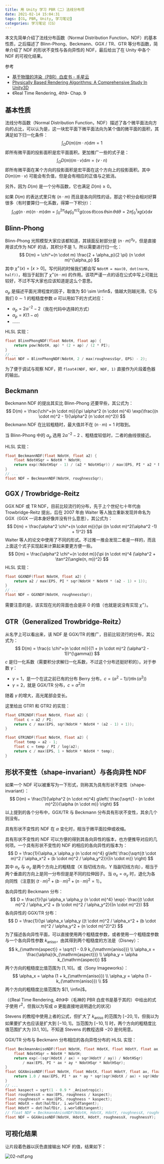 ```yaml
---
title: 用 Unity 学习 PBR（二）法线分布项
date: 2021-02-14 15:04:31
tags: [CG, PBR, Unity, 学习笔记]
categories: 学习笔记（CG）
---
```


本文先简单介绍了法线分布函数（Normal Distribution Function，NDF）的基本性质，之后描述了 Blinn-Phong、Beckmann、GGX / TR、GTR 等分布函数，简单介绍了 NDF 的形状不变性与各向异性的 NDF，最后给出了在 Unity 中各个 NDF 的可视化结果。

参考

* [基于物理的渲染（PBR）白皮书 - 毛星云](https://github.com/QianMo/PBR-White-Paper)
* [Physically Based Rendering Algorithms: A Comprehensive Study In Unity3D](https://www.jordanstevenstechart.com/physically-based-rendering)
* 《Real Time Rendering, 4th》- Chap. 9

<!-- more -->

## 基本性质

法线分布函数（Normal Distribution Function，NDF）描述了各个微平面法向方向的占比，可以认为是，这一块宏平面下微平面法向为某个值的微平面的面积，其满足如下归一化条件：
$$
\int_{\Omega} D(m) (m \cdot n) \mathrm{d}m = 1
$$
即所有微平面的投影面积是宏平面面积。更加推广一些的式子是：
$$
\int_{\Omega} D(m) (m \cdot v) \mathrm{d} m = (v \cdot n)
$$
即所有微平面在某个方向的投影面积是宏平面在这个方向上的投影面积。其中 $D(m) (m \cdot v)$ 可能会有负值，但是会有相应的正值与之抵消。

另外，因为 $D(m)$ 是一个分布函数，它也满足 $D(m) \geq 0$。

如果 $D(m)$ 的表达式里只有 $(n \cdot m)$ 而且是各向同性的话，那这个积分会相对好算很多（有时要算归一化系数，得算一下积分）：
$$
\int_{\Omega} g(n \cdot m) (n \cdot m) \mathrm{d}m = \int_{0}^{2\pi} \mathrm{d}\varphi \int_{0}^{\pi / 2} g(\cos \theta) \cos \theta \sin \theta \mathrm{d} \theta = 2 \pi \int_{0}^{1} xg(x) \mathrm{d} x
$$

## Blinn-Phong

Blinn-Phong 光照模型大家应该都知道，其镜面反射部分是 $(n \cdot m)^{\alpha_p}$，但是直接用该式作为 NDF 的话，其积分不是 1，所以需要进行归一化：
$$
D(m) = \chi^+(n \cdot m) \frac{2 + \alpha_p}{2 \pi} (n \cdot m)^{\alpha_p}
$$
其中 $\chi^+(x) = [x > 0]$。写代码的时候我们都会写 `NdotM = max(0, dot(norm, half))`，相当于起到了 $\chi^+(n \cdot m)$ 的作用。该项严谨一点的话在公式中写上可能比较好，不过不写大家也应该知道是这么个意思。

$\alpha_p$ 是描述平面光滑程度的因子，取值为 $0 \sim \infin$，值越大则越光滑。它与我们 $0 \sim 1$ 的粗糙度参数 $\alpha$ 可以用如下的方式对应：

* $\alpha_p = 2 \alpha^{-2} - 2$（我在代码中选择的方式）
* $\alpha_p = K(1 - \alpha)$
* ……

HLSL 实现：

```c
float BlinnPhongNDF(float NdotH, float ap) {
    return pow(NdotH, ap) * (2 + ap) / (2 * PI);
}
// ...
float NDF = BlinnPhongNDF(NdotH, 2 / max(roughnessSqr, EPS) - 2);
```

为了便于调试与观察 NDF，把 `float4(NDF, NDF, NDF, 1)` 直接作为片段着色器的输出。

## Beckmann

Beckmann NDF 的提出其实比 Blinn-Phong 还要早些，其公式为：
$$
D(m) = \frac{\chi^+(n \cdot m)}{\pi \alpha^2 (n \cdot m)^4} \exp(\frac{(n \cdot m)^2 - 1}{\alpha^2 (n \cdot m)^2})
$$
Beckmann NDF 在比较粗糙时，最大值并不在 $(n \cdot m) = 1$ 时取到。

当 Blinn-Phong 中的 $\alpha_p$ 选用 $2 \alpha^{-2} - 2$ 、粗糙度较低时，二者的曲线很接近。

HLSL 实现：

```c
float BeckmannNDF(float NdotH, float a2) {
    float NdotHSqr = NdotH * NdotH;
    return exp((NdotHSqr - 1) / (a2 * NdotHSqr)) / max(EPS, PI * a2 * NdotHSqr * NdotHSqr);
}
// ...
float NDF = BeckmannNDF(NdotH, roughnessSqr);
```

## GGX / Trowbridge-Reitz

GGX NDF 或 TR NDF，目前比较流行的分布，先于上个世纪七十年代由 Trowbridge-Reitz 提出，后在 2007 年由 Walter 等人独立重新发现并命名为GGX（GGX 一词本身好像并没有什么意思），其公式为：
$$
D(m) = \frac{\alpha^2 \chi^+(n \cdot m)}{\pi ((n \cdot m)^2(\alpha^2 -1) + 1)^2}
$$
Walter 等人的论文中使用了不同的形式。不过推一推会发现二者是一样的，而且上面这个式子实现起来计算起来要更方便一些。
$$
D(m) = \frac{\alpha^2 \chi^+(n \cdot m)}{\pi (n \cdot m)^4 (\alpha^2 + \tan^2(\angle(n, m))^2}
$$
HLSL 实现：

```c
float GGXNDF(float NdotH, float a2) {
    return a2 / max(EPS, PI * sqr(NdotH * NdotH * (a2 - 1) + 1));
}
// ...
float NDF = GGXNDF(NdotH, roughnessSqr);
```

需要注意的是，该实现在光的背面也会是非 0 的值（也就是说没有实现 $\chi^+$）。

## GTR（Generalized Trowbridge-Reitz）

从名字上可以看出来，该 NDF 是 GGX/TR 的推广，目前比较流行的分布，其公式为：
$$
D(m) = \frac{c \chi^+(n \cdot m)}{(1 + (n \cdot m)^2 (\alpha^2 - 1))^{\gamma}}
$$
$c$ 是归一化系数（需要积分求解归一化系数，不过这个分布还挺好积的）。对于参数 $\gamma$：

* $\gamma = 1$，是一个在这之前已有的分布 Berry 分布，$c = (\alpha^2 - 1) / (\pi \ln(\alpha^2))$
* $\gamma = 2$，就是 GGX/TR 分布，$c = \alpha^2 / \pi$

随着 $\gamma$ 的增大，高光尾部会变长。

这里给出 GTR1 和 GTR2 的实现：

```c
float GTR2NDF(float NdotH, float a2) {
    float c = a2 / PI;
    return c / max(EPS, sqr(NdotH * NdotH * (a2 - 1) + 1));
}

float GTR1NDF(float NdotH, float a2) {
    float temp = a2 - 1;
    float c = temp / PI / log(a2);
    return c / max(EPS, 1 + NdotH * NdotH * temp);
}
```

## 形状不变性（shape-invariant）与各向异性 NDF

如果一个 NDF 可以被重写为一下形式，则称其为具有形状不变性（shape-invariant）：
$$
D(m) = \frac{1}{\alpha^2 (n \cdot m)^4} g\left( \frac{\sqrt{1 - (n \cdot m)^2}}{\alpha (n \cdot m)} \right)
$$
以上提到的各个分布中，GGX/TR 与 Beckmann 分布具有形状不变性，其余几个则没有。

具有形状不变性的 NDF 在 $\alpha$ 变化时，相当于微平面拉伸或收缩。

具有形状不变性的 NDF 可以方便的得到其各向异性的版本，也方便推导对应的几何项。一个具有形状不变性的 NDF 的相应的各向异性的版本为：
$$
D = \frac{1}{\alpha_x \alpha_y (n \cdot m)^4} g\left( \frac{\sqrt{(t \cdot m)^2 / \alpha_x^2 + (b \cdot m)^2 / \alpha_y^2}}{(n \cdot m)} \right)
$$
其中 $\alpha_x$ 与 $\alpha_y$ 是两个方向上的粗糙度（X 指切线方向，Y 指副切线方向），相当于两个垂直的方向上是同一分布但是是不同的拉伸因子。当 $\alpha_x = \alpha_y$ 时，退化为各向同性（注意到 $(t \cdot m)^2 + (b \cdot m)^2 + (n \cdot m)^2 = 1$）。

各向异性的 Beckmann 分布：
$$
D = \frac{1}{\pi \alpha_x \alpha_y (n \cdot m)^4} \exp(- \frac{(t \cdot m)^2 / \alpha_x^2 + (b \cdot m)^2 / \alpha_y^2}{(n \cdot m)^2})
$$
各向异性的 GGX/TR 分布：
$$
D = \frac{1}{\pi \alpha_x \alpha_y ((t \cdot m)^2 / \alpha_x^2 + (b \cdot m)^2 / \alpha_y^2 + (n \cdot m)^2)^2}
$$
为了描述各向异性平面，可以直接使用两个粗糙度参数，或者使用一个粗糙度参数与一个各向异性参数 $k_{\mathrm{aniso}}$，由其得到两个粗糙度的方法是（Disney）：
$$
k_{\mathrm{aspect}} = \sqrt{1 - 0.9 k_{\mathrm{aniso}}} \\
\alpha_x = \frac{\alpha}{k_{\mathrm{aspect}}} \\
\alpha_y = \alpha k_{\mathrm{aspect}}
$$
两个方向的粗糙度比值范围为 $[1, 10]$。或（Sony Imageworks）：
$$
\alpha_x = \alpha (1 + k_{\mathrm{aniso}}) \\
\alpha_y = \alpha (1 - k_{\mathrm{aniso}}) \\
$$
两个方向的粗糙度比值范围为 $[1, \infin]$。

（《Real Time Rendering, 4th》中（毛神的 PBR 白皮书是基于其的）中给出的式子使用 $r^2$，但我以为写成 $\alpha$ 更能直接地说明退化的状况）

Stevens 的教程中使用上者的公式，但扩大了 $k_{\mathrm{aniso}}$ 的范围为 $[-20, 1]$，但我以为如果要扩大也应该是扩大到 $[-10, 1]$。当范围为 $[-10, 1]$ 时，两个方向的粗糙度比值范围扩大为 $[0.1, 10]$。不知道 Stevens 的教程选择 $-20$ 是何用意。 

GGX/TR 分布与 Beckmann 分布相应的各向异性分布的 HLSL 实现：

```c
float BeckmannAnisoNDF(float NdotH, float HdotX, float HdotY, float ax, float ay) {
    float NdotHSqr = NdotH * NdotH;
    return exp(-(sqr(HdotX / ax) + sqr(HdotY / ay)) / NdotHSqr)
        / max(EPS, PI * ax * ay * NdotHSqr * NdotHSqr);
}
float GGXAnisoNDF(float NdotH, float HdotX, float HdotY, float ax, float ay) {
    return 1.0 / max(EPS, PI * ax * ay * sqr(sqr(HdotX / ax) + sqr(HdotY / ay) + sqr(NdotH)));
}
// ...
float kaspect = sqrt(1 - 0.9 * _Anisotropic);
float roughnessX = max(EPS, roughness / kaspect);
float roughnessY = max(EPS, roughness * kaspect);
float HdotX = dot(halfDir, i.worldTangent);
float HdotY = dot(halfDir, i.worldBitangent);
// float NDF = BeckmannAnisoNDF(NdotH, HdotX, HdotY, roughnessX, roughnessY);
float NDF = GGXAnisoNDF(NdotH, HdotX, HdotY, roughnessX, roughnessY);
```

## 可视化结果

让片段着色器以灰色直接输出 NDF 的值，结果如下：

![02-ndf.png](https://i.loli.net/2021/02/14/NAbdczUR2a6kjwF.png)